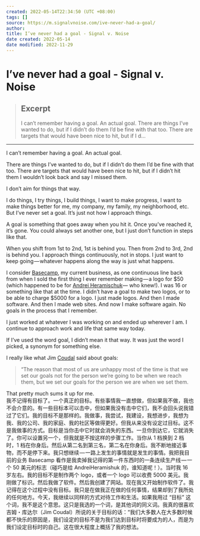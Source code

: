 ```yaml
---
created: 2022-05-14T22:34:50 (UTC +08:00)
tags: []
source: https://m.signalvnoise.com/ive-never-had-a-goal/
author: 
title: I’ve never had a goal - Signal v. Noise
date created: 2022-05-14
date modified: 2022-11-29
---
```


# I’ve never had a goal - Signal v. Noise

> ## Excerpt
> I can’t remember having a goal. An actual goal. There are things I’ve wanted to do, but if I didn’t do them I’d be fine with that too. There are targets that would have been nice to hit, but if I d…

---

I can’t remember having a goal. An actual goal.

There are things I’ve wanted to do, but if I didn’t do them I’d be fine with that too. There are targets that would have been nice to hit, but if I didn’t hit them I wouldn’t look back and say I missed them.

I don’t aim for things that way.

I do things, I try things, I build things, I want to make progress, I want to make things better for me, my company, my family, my neighborhood, etc. But I’ve never set a goal. It’s just not how I approach things.

A goal is something that goes away when you hit it. Once you’ve reached it, it’s gone. You could always set another one, but I just don’t function in steps like that.

When you shift from 1st to 2nd, 1st is behind you. Then from 2nd to 3rd, 2nd is behind you. I approach things continuously, not in stops. I just want to keep going — whatever happens along the way is just what happens.

I consider [Basecamp](http://basecamp.com/), my current business, as one continuous line back from when I sold the first thing I ever remember making — a logo for $50 (which happened to be for [Andrei Heramischuk](https://www.linkedin.com/in/andreiherasimchuk)— who knew!). I was 16 or something like that at the time. I didn’t have a goal to make two logos, or to be able to charge $5000 for a logo. I just made logos. And then I made software. And then I made web sites. And now I make software again. No goals in the process that I remember.

I just worked at whatever I was working on and ended up wherever I am. I continue to approach work and life that same way today.

If I’ve used the word goal, I didn’t mean it that way. It was just the word I picked, a synonym for something else.

I really like what Jim [Coudal](http://coudal.com/) said about goals:

> “The reason that most of us are unhappy most of the time is that we set our goals not for the person we’re going to be when we reach them, but we set our goals for the person we are when we set them.

That pretty much sums it up for me.  
我不记得有目标了。一个真正的目标。有些事情我一直想做，但如果我不做，我也不会介意的。有一些目标本可以击中，但如果我没有击中它们，我不会回头说我错过了它们。我的目标不是那样的。我做事，我尝试，我建设，我想进步，我想为我、我的公司、我的家庭、我的社区等做得更好。但我从来没有设定过目标。这不是我做事的方式。目标是当你击中它时就会消失的东西。一旦你到达它，它就消失了。你可以设置另一个，但我就是不按这样的步骤工作。当你从 1 档换到 2 档时，1 档在你身后。然后从第二名到第三名，第二名在你身后。我不断地接近事物，而不是停下来。我只想继续 — 一路上发生的事情就是发生的事情。我把我目前的业务 Basecamp 看作是我卖掉我记得的第一件东西时的一条连续生产线 — 一个 50 美元的标志（碰巧是给 AndreiHeramishuk 的，谁知道呢！）。当时我 16 岁左右。我的目标不是制作两个 logo，或者一个 logo 可以收费 5000 美元。我刚做了标识。然后我做了软件。然后我创建了网站。现在我又开始制作软件了。我记得在这个过程中没有目标。我只是在做我正在做的任何事情，结果却到了我所处的任何地方。今天，我继续以同样的方式对待工作和生活。如果我用过 “目标” 这个词，我不是这个意思。这只是我选的一个词，是其他词的同义词。我真的很喜欢吉姆・库达尔（Jim Coudal）所说的关于目标的话：“我们大多数人在大多数时候都不快乐的原因是，我们设定的目标不是为我们达到目标时将要成为的人，而是为我们设定目标时的自己。这在很大程度上概括了我的想法。
